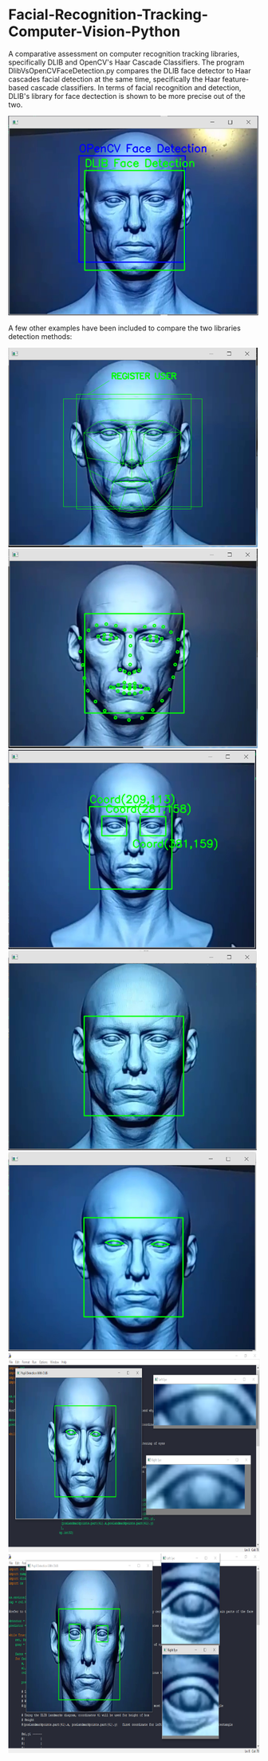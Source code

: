 # Facial-Recognition-Tracking-Computer-Vision-Python

A comparative assessment on computer recognition tracking libraries, specifically DLIB and OpenCV's Haar Cascade Classifiers. The program DlibVsOpenCVFaceDetection.py compares the DLIB face detector to Haar cascades facial detection at the same time, specifically the Haar feature-based cascade classifiers. In terms of facial recognition and detection, DLIB's library for face dectection is shown to be more precise out of the two.

<img src="images/DlibVsOpenCVFaceDetectionIMG.png"  height="400" />

A few other examples have been included to compare the two libraries detection methods:

<img src="images/FullFaceTrackingPolyFillDLIB_landmarks68IMG.png"  height="400" />

<img src="images/FullFaceTrackingDLIB_landmarks68IMG.png"  height="400" />

<img src="images/EyeDetectionForAllFacesFoundDLIBIMG=EyeDetectionForAllFacesFoundOpenCV.png"  height="400" />

<img src="images/FaceDetectionDlib=FaceDetectionOPENCV.png"  height="400" />

<img src="images/PrecisionEyeDectectionDLIBIMG.png"  height="400" />

<img src="images/IrisTrackingDLIBIMG.png"  height="400" />

<img src="images/IrisTrackingRectDLIBIMG.png"  height="400" />
 

